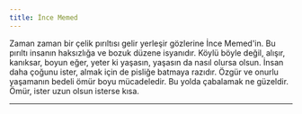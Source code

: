 ```yaml
---
title: İnce Memed 
---
```


Zaman zaman bir çelik pırıltısı gelir yerleşir gözlerine İnce Memed'in. Bu pırıltı insanın haksızlığa ve bozuk düzene isyanıdır. Köylü böyle değil, alışır, kanıksar, boyun eğer, yeter ki yaşasın, yaşasın da nasıl olursa olsun. İnsan daha çoğunu ister, almak için de pisliğe batmaya razıdır. Özgür ve onurlu yaşamanın bedeli ömür boyu mücadeledir. Bu yolda çabalamak ne güzeldir. Ömür, ister uzun olsun isterse kısa. 

---


